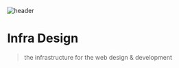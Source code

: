 ![header](https://infra-design.org/bg.svg)

# Infra Design

> the infrastructure for the web design & development
